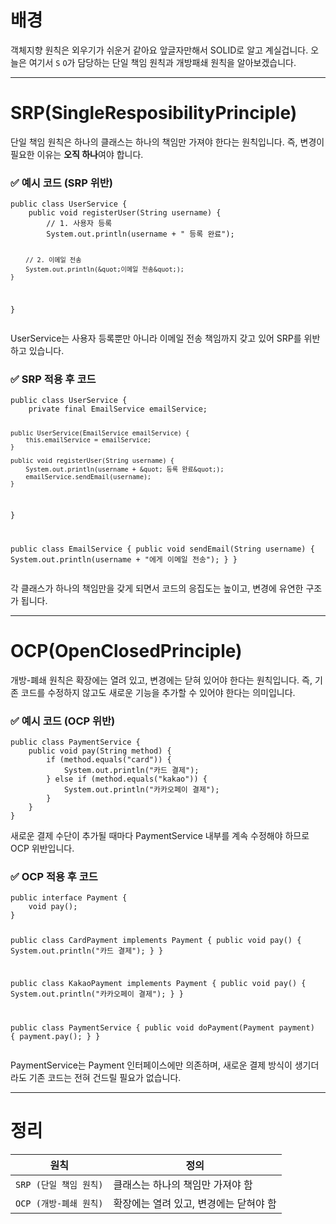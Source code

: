 <h1 id="배경">배경</h1>
<p>객체지향 원칙은 외우기가 쉬운거 같아요 앞글자만해서 SOLID로 알고 계실겁니다.
오늘은 여기서 <code>S</code> <code>O</code>가 담당하는 단일 책임 원칙과 개방패쇄 원칙을 알아보겠습니다.</p>
<hr />
<h1 id="srpsingleresposibilityprinciple">SRP(SingleResposibilityPrinciple)</h1>
<p>단일 책임 원칙은 하나의 클래스는 하나의 책임만 가져야 한다는 원칙입니다.
즉, 변경이 필요한 이유는 <strong>오직 하나</strong>여야 합니다.</p>
<h3 id="✅-예시-코드-srp-위반">✅ 예시 코드 (SRP 위반)</h3>
<pre><code class="language-java">public class UserService {
    public void registerUser(String username) {
        // 1. 사용자 등록
        System.out.println(username + &quot; 등록 완료&quot;);

        // 2. 이메일 전송
        System.out.println(&quot;이메일 전송&quot;);
    }
}</code></pre>
<p>UserService는 사용자 등록뿐만 아니라 이메일 전송 책임까지 갖고 있어 SRP를 위반하고 있습니다.</p>
<h3 id="✅-srp-적용-후-코드">✅ SRP 적용 후 코드</h3>
<pre><code class="language-java">public class UserService {
    private final EmailService emailService;

    public UserService(EmailService emailService) {
        this.emailService = emailService;
    }

    public void registerUser(String username) {
        System.out.println(username + &quot; 등록 완료&quot;);
        emailService.sendEmail(username);
    }
}

public class EmailService {
    public void sendEmail(String username) {
        System.out.println(username + &quot;에게 이메일 전송&quot;);
    }
}</code></pre>
<p>각 클래스가 하나의 책임만을 갖게 되면서 코드의 응집도는 높이고, 변경에 유연한 구조가 됩니다.</p>
<hr />
<h1 id="ocpopenclosedprinciple">OCP(OpenClosedPrinciple)</h1>
<p>개방-폐쇄 원칙은 확장에는 열려 있고, 변경에는 닫혀 있어야 한다는 원칙입니다.
즉, 기존 코드를 수정하지 않고도 새로운 기능을 추가할 수 있어야 한다는 의미입니다.</p>
<h3 id="✅-예시-코드-ocp-위반">✅ 예시 코드 (OCP 위반)</h3>
<pre><code class="language-java">public class PaymentService {
    public void pay(String method) {
        if (method.equals(&quot;card&quot;)) {
            System.out.println(&quot;카드 결제&quot;);
        } else if (method.equals(&quot;kakao&quot;)) {
            System.out.println(&quot;카카오페이 결제&quot;);
        }
    }
}</code></pre>
<p>새로운 결제 수단이 추가될 때마다 PaymentService 내부를 계속 수정해야 하므로 OCP 위반입니다.</p>
<h3 id="✅-ocp-적용-후-코드">✅ OCP 적용 후 코드</h3>
<pre><code class="language-java">public interface Payment {
    void pay();
}

public class CardPayment implements Payment {
    public void pay() {
        System.out.println(&quot;카드 결제&quot;);
    }
}

public class KakaoPayment implements Payment {
    public void pay() {
        System.out.println(&quot;카카오페이 결제&quot;);
    }
}

public class PaymentService {
    public void doPayment(Payment payment) {
        payment.pay();
    }
}</code></pre>
<p>PaymentService는 Payment 인터페이스에만 의존하며, 새로운 결제 방식이 생기더라도 기존 코드는 전혀 건드릴 필요가 없습니다.</p>
<hr />
<h1 id="정리">정리</h1>
<table>
<thead>
<tr>
<th>원칙</th>
<th>정의</th>
</tr>
</thead>
<tbody><tr>
<td><code>SRP (단일 책임 원칙)</code></td>
<td>클래스는 하나의 책임만 가져야 함</td>
</tr>
<tr>
<td><code>OCP (개방-폐쇄 원칙)</code></td>
<td>확장에는 열려 있고, 변경에는 닫혀야 함</td>
</tr>
</tbody></table>